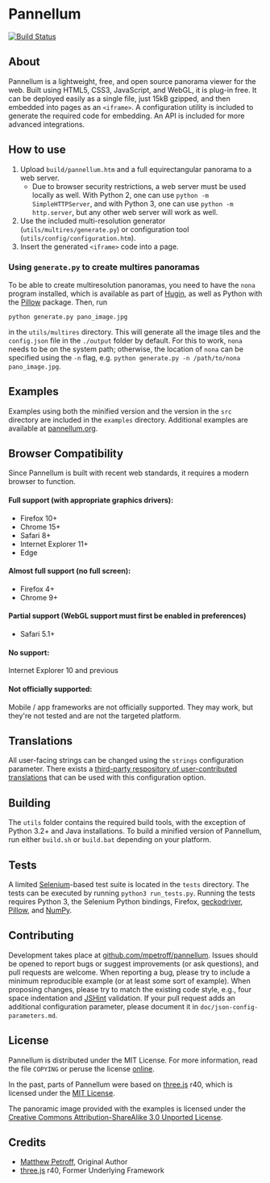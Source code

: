 # Pannellum

[![Build Status](https://travis-ci.org/mpetroff/pannellum.svg?branch=master)](https://travis-ci.org/mpetroff/pannellum)

## About

Pannellum is a lightweight, free, and open source panorama viewer for the web. Built using HTML5, CSS3, JavaScript, and WebGL, it is plug-in free. It can be deployed easily as a single file, just 15kB gzipped, and then embedded into pages as an `<iframe>`. A configuration utility is included to generate the required code for embedding. An API is included for more advanced integrations.

## How to use
1. Upload `build/pannellum.htm` and a full equirectangular panorama to a web server.
    * Due to browser security restrictions, a web server must be used locally as well. With Python 2, one can use `python -m SimpleHTTPServer`, and with Python 3, one can use `python -m http.server`, but any other web server will work as well.
2. Use the included multi-resolution generator (`utils/multires/generate.py`) or configuration tool (`utils/config/configuration.htm`).
3. Insert the generated `<iframe>` code into a page.

### Using `generate.py` to create multires panoramas
To be able to create multiresolution panoramas, you need to have the `nona` program installed, which is available as part of [Hugin](http://hugin.sourceforge.net/), as well as Python with the [Pillow](https://pillow.readthedocs.org/) package. Then, run

```
python generate.py pano_image.jpg
```

in the `utils/multires` directory. This will generate all the image tiles and the `config.json` file in the `./output` folder by default. For this to work, `nona` needs to be on the system path; otherwise, the location of `nona` can be specified using the `-n` flag, e.g. `python generate.py -n /path/to/nona pano_image.jpg`.

## Examples

Examples using both the minified version and the version in the `src` directory are included in the `examples` directory. Additional examples are available at [pannellum.org](https://pannellum.org/documentation/examples/simple-example/).

## Browser Compatibility

Since Pannellum is built with recent web standards, it requires a modern browser to function.

#### Full support (with appropriate graphics drivers):
* Firefox 10+
* Chrome 15+
* Safari 8+
* Internet Explorer 11+
* Edge

#### Almost full support (no full screen):
* Firefox 4+
* Chrome 9+

#### Partial support (WebGL support must first be enabled in preferences)

* Safari 5.1+

#### No support:
Internet Explorer 10 and previous

#### Not officially supported:

Mobile / app frameworks are not officially supported. They may work, but they're not tested and are not the targeted platform.

## Translations

All user-facing strings can be changed using the `strings` configuration parameter. There exists a [third-party respository of user-contributed translations](https://github.com/DanielBiegler/pannellum-translation) that can be used with this configuration option.

## Building
The `utils` folder contains the required build tools, with the exception of Python 3.2+ and Java installations. To build a minified version of Pannellum, run either `build.sh` or `build.bat` depending on your platform.

## Tests
A limited [Selenium](https://www.seleniumhq.org/)-based test suite is located in the `tests` directory. The tests can be executed by running `python3 run_tests.py`. Running the tests requires Python 3, the Selenium Python bindings, Firefox, [geckodriver](https://github.com/mozilla/geckodriver), [Pillow](https://pillow.readthedocs.io/), and [NumPy](https://www.numpy.org/).

## Contributing
Development takes place at [github.com/mpetroff/pannellum](https://github.com/mpetroff/pannellum). Issues should be opened to report bugs or suggest improvements (or ask questions), and pull requests are welcome. When reporting a bug, please try to include a minimum reproducible example (or at least some sort of example). When proposing changes, please try to match the existing code style, e.g., four space indentation and [JSHint](https://jshint.com/) validation. If your pull request adds an additional configuration parameter, please document it in `doc/json-config-parameters.md`.

## License
Pannellum is distributed under the MIT License. For more information, read the file `COPYING` or peruse the license [online](https://github.com/mpetroff/pannellum/blob/master/COPYING).

In the past, parts of Pannellum were based on [three.js](https://github.com/mrdoob/three.js) r40, which is licensed under the [MIT License](https://github.com/mrdoob/three.js/blob/44a8652c37e576d51a7edd97b0f99f00784c3db7/LICENSE).

The panoramic image provided with the examples is licensed under the [Creative Commons Attribution-ShareAlike 3.0 Unported License](http://creativecommons.org/licenses/by-sa/3.0/).

## Credits

* [Matthew Petroff](http://mpetroff.net/), Original Author
* [three.js](https://github.com/mrdoob/three.js) r40, Former Underlying Framework
